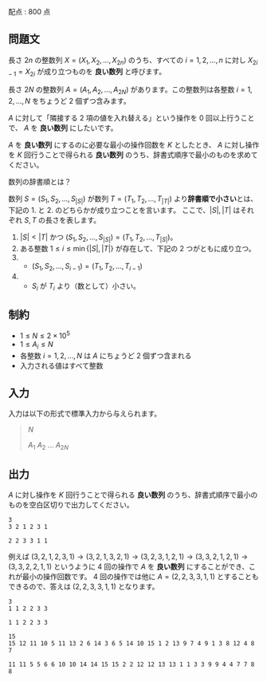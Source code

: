配点 : $800$ 点

## 問題文

長さ $2n$ の整数列 $X=(X_1,X_2,\dots,X_{2n})$ のうち、すべての $i=1,2,\dots,n$ に対し $X_{2i-1}=X_{2i}$ が成り立つものを **良い数列** と呼びます。

長さ $2N$ の整数列 $A=(A_1,A_2,\dots,A_{2N})$ があります。この整数列は各整数 $i=1,2,\dots,N$ をちょうど $2$ 個ずつ含みます。

$A$ に対して「隣接する $2$ 項の値を入れ替える」という操作を $0$ 回以上行うことで、 $A$ を **良い数列** にしたいです。

$A$ を **良い数列** にするのに必要な最小の操作回数を $K$ としたとき、 $A$ に対し操作を $K$ 回行うことで得られる **良い数列** のうち、辞書式順序で最小のものを求めてください。

 数列の辞書順とは？

数列 $S = (S_1,S_2,\ldots,S_{|S|})$ が数列 $T = (T_1,T_2,\ldots,T_{|T|})$ より**辞書順で小さい**とは、下記の 1. と 2. のどちらかが成り立つことを言います。
ここで、$|S|, |T|$ はそれぞれ $S, T$ の長さを表します。

1. $|S| \lt |T|$ かつ $(S_1,S_2,\ldots,S_{|S|}) = (T_1,T_2,\ldots,T_{|S|})$。
2. ある整数 $1 \leq i \leq \min\lbrace |S|, |T| \rbrace$ が存在して、下記の $2$ つがともに成り立つ。
1.    - $(S_1,S_2,\ldots,S_{i-1}) = (T_1,T_2,\ldots,T_{i-1})$
2.    - $S_i$ が $T_i$ より（数として）小さい。

## 制約

- $1 \leq N \leq 2 \times 10^5$
- $1 \leq A_i \leq N$
- 各整数 $i=1,2,\dots,N$ は $A$ にちょうど $2$ 個ずつ含まれる
- 入力される値はすべて整数

## 入力

入力は以下の形式で標準入力から与えられます。

> $N$
> 
> $A_1$ $A_2$ $\dots$ $A_{2N}$

## 出力

$A$ に対し操作を $K$ 回行うことで得られる **良い数列** のうち、辞書式順序で最小のものを空白区切りで出力してください。

```input1
3
3 2 1 2 3 1
```

```output1
2 2 3 3 1 1
```

例えば $(3,2,1,2,3,1) \rightarrow (3,2,1,3,2,1) \rightarrow (3,2,3,1,2,1) \rightarrow (3,3,2,1,2,1) \rightarrow (3,3,2,2,1,1)$ というように $4$ 回の操作で $A$ を **良い数列** にすることができ、これが最小の操作回数です。 $4$ 回の操作では他に $A=(2,2,3,3,1,1)$ とすることもできるので、答えは $(2,2,3,3,1,1)$ となります。

```input2
3
1 1 2 2 3 3
```

```output2
1 1 2 2 3 3
```

```input3
15
15 12 11 10 5 11 13 2 6 14 3 6 5 14 10 15 1 2 13 9 7 4 9 1 3 8 12 4 8 7
```

```output3
11 11 5 5 6 6 10 10 14 14 15 15 2 2 12 12 13 13 1 1 3 3 9 9 4 4 7 7 8 8
```